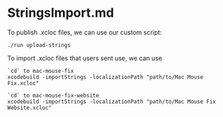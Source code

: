 # StringsImport.md

To publish .xcloc files, we can use our custom script:

    ./run upload-strings

To import .xcloc files that users sent use, we can use

    `cd` to mac-mouse-fix
    xcodebuild -importStrings -localizationPath "path/to/Mac Mouse Fix.xcloc"

    `cd` to mac-mouse-fix-website
    xcodebuild -importStrings -localizationPath "path/to/Mac Mouse Fix Website.xcloc"
